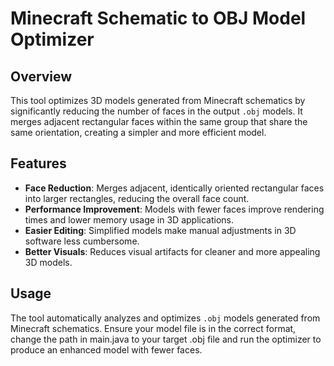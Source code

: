 # Minecraft Schematic to OBJ Model Optimizer

## Overview
This tool optimizes 3D models generated from Minecraft schematics by significantly reducing the number of faces in the output `.obj` models. It merges adjacent rectangular faces within the same group that share the same orientation, creating a simpler and more efficient model.

## Features
- **Face Reduction**: Merges adjacent, identically oriented rectangular faces into larger rectangles, reducing the overall face count.
- **Performance Improvement**: Models with fewer faces improve rendering times and lower memory usage in 3D applications.
- **Easier Editing**: Simplified models make manual adjustments in 3D software less cumbersome.
- **Better Visuals**: Reduces visual artifacts for cleaner and more appealing 3D models.

## Usage
The tool automatically analyzes and optimizes `.obj` models generated from Minecraft schematics. Ensure your model file is in the correct format, change the path in main.java to your target .obj file and run the optimizer to produce an enhanced model with fewer faces.
